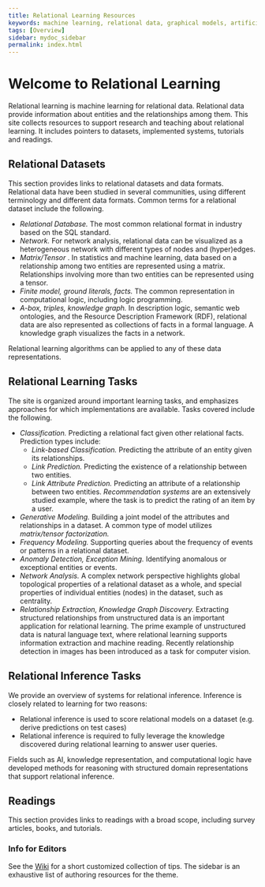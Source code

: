 ```yaml
---
title: Relational Learning Resources
keywords: machine learning, relational data, graphical models, artificial intelligence, relational inference
tags: [Overview]
sidebar: mydoc_sidebar
permalink: index.html
---
```



# Welcome to Relational Learning

Relational learning is machine learning for relational data. Relational data provide information about entities and the relationships among them. This site collects resources to support research and teaching about relational learning. It includes pointers to datasets, implemented systems, tutorials and readings. 


## Relational Datasets

This section provides links to relational datasets and data formats.
Relational data have been studied in several communities, using different terminology and different data formats. Common terms for a relational dataset include the following. 

+ <i> Relational Database. </i> The most common relational format in industry based on the SQL standard.
+ <i> Network. </i> For network analysis, relational data can be visualized as a heterogeneous network with different types of nodes and (hyper)edges. 
+ <i> Matrix/Tensor </i>. In statistics and machine learning, data based on a relationship among two entities are represented using a matrix. Relationships involving more than two entities can be represented using a tensor. 
+ <i> Finite model, ground literals, facts. </i> The common representation in computational logic, including logic programming.
+ <i> A-box, triples, knowledge graph. </i> In description logic, semantic web ontologies, and the Resource Description Framework (RDF), relational data are also represented as collections of facts in a formal language. A knowledge graph visualizes the facts in a network. 

Relational learning algorithms can be applied to any of these data representations.

## Relational Learning Tasks

The site is organized around important learning tasks, and emphasizes approaches for which implementations are available. Tasks covered include the following.

+ <i> Classification. </i> Predicting a relational fact given other relational facts. Prediction types include:
  + <i> Link-based Classification. </i> Predicting the attribute of an entity given its relationships.
  + <i> Link Prediction. </i> Predicting the existence of a relationship between two entities.
  + <i> Link Attribute Prediction. </i> Predicting an attribute of a relationship between two entities. <i> Recommendation systems </i> are an extensively studied example, where the task is to predict the rating of an item by a user.
+ <i> Generative Modeling. </i> Building a joint model of the attributes and relationships in a dataset. A common type of model utilizes <i> matrix/tensor factorization. </i>
+ <i> Frequency Modeling. </i> Supporting queries about the frequency of events or patterns in a relational dataset. 
+ <i> Anomaly Detection, Exception Mining. </i> Identifying anomalous or exceptional entities or events. 
+ <i> Network Analysis. </i> A complex network perspective highlights global topological properties of a relational dataset as a whole, and special properties of individual entities (nodes) in the dataset, such as centrality.
+ <i> Relationship Extraction, Knowledge Graph Discovery. </i> Extracting structured relationships from unstructured data is an important application for relational learning. The prime example of unstructured data is natural language text, where relational learning supports information extraction and machine reading. Recently relationship detection in images has been introduced as a task for computer vision.

  
## Relational Inference Tasks

We provide an overview of systems for relational inference. Inference is closely related to learning for two reasons: 

+ Relational inference is used to score relational models on a dataset (e.g. derive predictions on test cases)
+ Relational inference is required to fully leverage the knowledge discovered during relational learning to answer user queries.

Fields such as AI, knowledge representation, and computational logic have developed methods for reasoning with structured domain representations that support relational inference.

## Readings

This section provides links to readings with a broad scope, including survey articles, books, and tutorials. 

### Info for Editors

See the [Wiki](https://github.com/relational-learning/relational-learning.github.io/wiki/Github-Pages-Info) for a short customized collection of tips. The sidebar is an exhaustive list of authoring resources for the theme.


